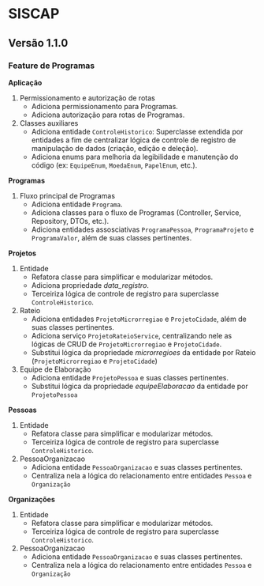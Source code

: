 # SISCAP
## Versão 1.1.0
### Feature de Programas

**Aplicação**
1. Permissionamento e autorização de rotas
   * Adiciona permissionamento para Programas.
   * Adiciona autorização para rotas de Programas.
2. Classes auxiliares
   * Adiciona entidade `ControleHistorico`: Superclasse extendida por entidades a fim de centralizar lógica de controle de registro de manipulação de dados (criação, edição e deleção).
   * Adiciona enums para melhoria da legibilidade e manutenção do código (ex: `EquipeEnum`, `MoedaEnum`, `PapelEnum`, etc.).

**Programas**
1. Fluxo principal de Programas
   * Adiciona entidade `Programa`.
   * Adiciona classes para o fluxo de Programas (Controller, Service, Repository, DTOs, etc.).
   * Adiciona entidades assosciativas `ProgramaPessoa`, `ProgramaProjeto` e `ProgramaValor`, além de suas classes pertinentes.

**Projetos**
1. Entidade
   * Refatora classe para simplificar e modularizar métodos.
   * Adiciona propriedade _data_registro_.
   * Terceiriza lógica de controle de registro para superclasse `ControleHistorico`.
2. Rateio
   * Adiciona entidades `ProjetoMicrorregiao` e `ProjetoCidade`, além de suas classes pertinentes.
   * Adiciona serviço `ProjetoRateioService`, centralizando nele as lógicas de CRUD de `ProjetoMicrorregiao` e `ProjetoCidade`.
   * Substitui lógica da propriedade _microrregioes_ da entidade por Rateio (`ProjetoMicrorregiao` e `ProjetoCidade`)
3. Equipe de Elaboração
   * Adiciona entidade `ProjetoPessoa` e suas classes pertinentes.
   * Substitui lógica da propriedade _equipeElaboracao_ da entidade por `ProjetoPessoa`

**Pessoas**
1. Entidade
   * Refatora classe para simplificar e modularizar métodos.
   * Terceiriza lógica de controle de registro para superclasse `ControleHistorico`.
2. PessoaOrganizacao
   * Adiciona entidade `PessoaOrganizacao` e suas classes pertinentes.
   * Centraliza nela a lógica do relacionamento entre entidades `Pessoa` e `Organização`

**Organizações**
1. Entidade
   * Refatora classe para simplificar e modularizar métodos.
   * Terceiriza lógica de controle de registro para superclasse `ControleHistorico`.
2. PessoaOrganizacao
   * Adiciona entidade `PessoaOrganizacao` e suas classes pertinentes.
   * Centraliza nela a lógica do relacionamento entre entidades `Pessoa` e `Organização`
